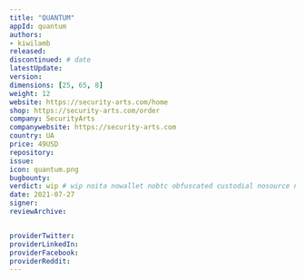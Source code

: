 ```yaml
---
title: "QUANTUM"
appId: quantum
authors:
- kiwilamb
released: 
discontinued: # date
latestUpdate:
version:
dimensions: [25, 65, 8]
weight: 12
website: https://security-arts.com/home
shop: https://security-arts.com/order
company: SecurityArts
companywebsite: https://security-arts.com
country: UA
price: 49USD
repository: 
issue:
icon: quantum.png
bugbounty:
verdict: wip # wip noita nowallet nobtc obfuscated custodial nosource nonverifiable reproducible bounty defunct
date: 2021-07-27
signer:
reviewArchive:


providerTwitter: 
providerLinkedIn: 
providerFacebook: 
providerReddit: 
---
```



